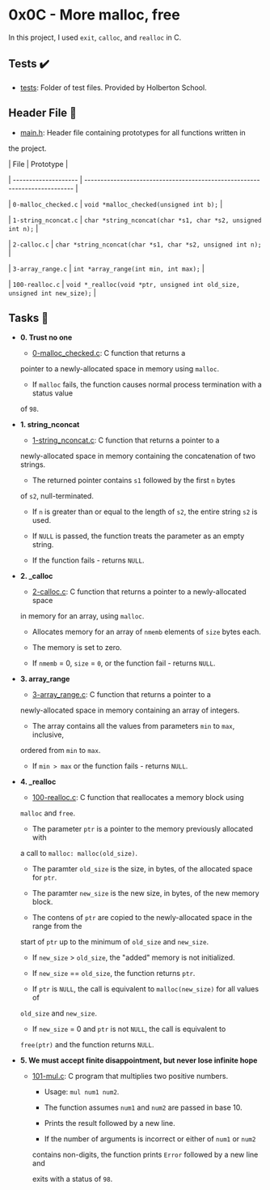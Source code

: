 # 0x0C - More malloc, free



In this project, I used `exit`, `calloc`, and `realloc` in C.



## Tests :heavy_check_mark:



* [tests](./tests): Folder of test files. Provided by Holberton School.



## Header File :file_folder:



* [main.h](./main.h): Header file containing prototypes for all functions written in

the project.



| File                 | Prototype                                                                  |

| -------------------- | -------------------------------------------------------------------------- |

| `0-malloc_checked.c` | `void *malloc_checked(unsigned int b);`                                    |

| `1-string_nconcat.c` | `char *string_nconcat(char *s1, char *s2, unsigned int n);`                |

| `2-calloc.c`         | `char *string_nconcat(char *s1, char *s2, unsigned int n);`                |

| `3-array_range.c`    | `int *array_range(int min, int max);`                                      |

| `100-realloc.c`      | `void *_realloc(void *ptr, unsigned int old_size, unsigned int new_size);` |



## Tasks :page_with_curl:



* **0. Trust no one**

  * [0-malloc_checked.c](./0-malloc_checked.c): C function that returns a
  
  pointer to a newly-allocated space in memory using `malloc`.
  
    * If `malloc` fails, the function causes normal process termination with a status value
    
    of `98`.
    


* **1. string_nconcat**

  * [1-string_nconcat.c](./1-string_nconcat.c): C function that returns a pointer to a
  
  newly-allocated space in memory containing the concatenation of two strings.
  
    * The returned pointer contains `s1` followed by the first `n` bytes
    
    of `s2`, null-terminated.
    
    * If `n` is greater than or equal to the length of `s2`, the entire string `s2` is used.
    
    * If `NULL` is passed, the function treats the parameter as an empty string.
    
    * If the function fails - returns `NULL`.
    


* **2. _calloc**

  * [2-calloc.c](./2-calloc.c): C function that returns a pointer to a newly-allocated space
  
  in memory for an array, using `malloc`.
  
    * Allocates memory for an array of `nmemb` elements of `size` bytes each.
    
    * The memory is set to zero.
    
    * If `nmemb` = 0, `size` = `0`, or the function fail - returns `NULL`.
    


* **3. array_range**

  * [3-array_range.c](./3-array_range.c): C function that returns a pointer to a
  
  newly-allocated space in memory containing an array of integers.
  
    * The array contains all the values from parameters `min` to `max`, inclusive,
    
    ordered from `min` to `max`.
    
    * If `min > max` or the function fails - returns `NULL`.
    


* **4. _realloc**

  * [100-realloc.c](./100-realloc.c): C function that reallocates a memory block using
  
  `malloc` and `free`.
  
    * The parameter `ptr` is a pointer to the memory previously allocated with
    
    a call to `malloc: malloc(old_size)`.
    
    * The paramter `old_size` is the size, in bytes, of the allocated space for `ptr`.
    
    * The paramter `new_size` is the new size, in bytes, of the new memory block.
    
    * The contens of `ptr` are copied to the newly-allocated space in the range from the
    
    start of `ptr` up to the minimum of `old_size` and `new_size`.
    
    * If `new_size` > `old_size`, the "added" memory is not initialized.
    
    * If `new_size` == `old_size`, the function returns `ptr`.
    
    * If `ptr` is `NULL`, the call is equivalent to `malloc(new_size)` for all values of
    
    `old_size` and `new_size`.
    
    * If `new_size` = 0 and `ptr` is not `NULL`, the call is equivalent to
    
    `free(ptr)` and the function returns `NULL`.
    


* **5. We must accept finite disappointment, but never lose infinite hope**

  * [101-mul.c](./101-mul.c): C program that multiplies two positive numbers.
  
    * Usage: `mul num1 num2`.
    
    * The function assumes `num1` and `num2` are passed in base 10.
    
    * Prints the result followed by a new line.
    
    * If the number of arguments is incorrect or either of `num1` or `num2`
    
    contains non-digits, the function prints `Error` followed by a new line and
    
    exits with a status of `98`.
    
